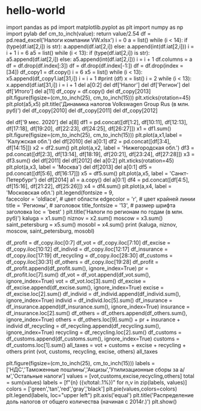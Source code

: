 # hello-world
import pandas as pd
import matplotlib.pyplot as plt
import numpy as np
import pylab
def cm_to_inch(value):
    return value/2.54
df = pd.read_excel('Налоги компании VW.xlsx')
i = 0
a = list()
while (i < 14):
    if (type(df.iat[2,i]) is str):
        a.append(df.iat[2,i])
    else:
        a.append(int(df.iat[2,i]))
    i = i + 1
i = 6
a5 = list()
while (i < 13):
    if (type(df.iat[2,i]) is str):
        a5.append(df.iat[2,i])
    else:
        a5.append(int(df.iat[2,i]))
    i = i + 1
df.columns = a
df = df.drop(df.index[:3])
df = df.drop(df.index[-1:])
df = df.drop(index = [34])
df_copy1 = df.copy()
i = 6
x5 = list()
while (i < 13):
    x5.append(df_copy1.iat[31,i])
    i = i + 1
#print (df)
x = list()
i = 2
while (i < 13):
    x.append(df.iat[31,i])
    i = i + 1
del a[0:2]
del df['Налог']
del df['Регион']
del df['Итого']
del a[11]
df_copy = df.copy()
del df_copy[2013]
plt.figure(figsize=(cm_to_inch(25), cm_to_inch(15)))
plt.xticks(rotation=45)
plt.plot(a5,x5)
plt.title('Динамика налогов Volkswagen Group Rus (в млн. руб)')
del df_copy[2010]
del df_copy[2011]
del df_copy[2012]


del df['9 мес. 2020']
del a[8]
df1 = pd.concat([df[1:2], df[10:11], df[12:13], df[17:18], df[19:20], df[22:23], df[24:25], df[26:27]])
x1 = df1.sum() 
plt.figure(figsize=(cm_to_inch(25), cm_to_inch(15)))
plt.plot(a,x1,label = 'Калужская обл.')
del df[2010]
del a[0:1]
df2 = pd.concat([df[3:4], df[14:15]])
x2 = df2.sum()
plt.plot(a,x2, label = 'Нижегородская обл.')
df3 = pd.concat([df[2:3], df[13:14], df[18:19], df[20:21], df[23:24], df[27:28]])
x3 = df3.sum()
del df[2011]
del df[2012]
del a[0:2]
plt.xticks(rotation=45)
plt.plot(a,x3, label = 'Москва')
del df[2013]
del a[0:1]
df5 = pd.concat([df[5:6], df[16:17]])
x5 = df5.sum()
plt.plot(a,x5, label = 'Санкт-Петербург')
del df[2014]
a1 = a.copy()
del a[0:1]
df4 = pd.concat([df[4:5], df[15:16], df[21:22], df[25:26]]) 
x4 = df4.sum()
plt.plot(a,x4, label = 'Московская обл.')
plt.legend(fontsize = 9,   
           facecolor = 'oldlace',    #  цвет области
           edgecolor = 'r',    #  цвет крайней линии
           title = 'Регионы',    #  заголовок
           title_fontsize = '13',    #  размер шрифта заголовка
           loc = 'best'
         )
plt.title('Налоги по регионам по годам (в млн. руб)')
kaluga = x1.sum()
niznov = x2.sum()
moscow = x3.sum()
saint_petersburg = x5.sum()
mosobl = x4.sum()
print (kaluga, niznov, moscow, saint_petersburg, mosobl)


df_profit = df_copy.iloc[0:7]
df_vot = df_copy.iloc[7:10]
df_excise = df_copy.iloc[10:12]
df_individ = df_copy.iloc[12:17]
df_insurance = df_copy.iloc[17:19]
df_recycling = df_copy.iloc[28:30]
df_customs = df_copy.iloc[30:31]
df_others = df_copy.iloc[19:28]
df_profit = df_profit.append(df_profit.sum(), ignore_index=True)
pr = df_profit.loc[7].sum()
df_vot = df_vot.append(df_vot.sum(), ignore_index=True)
vot = df_vot.loc[3].sum()
df_excise = df_excise.append(df_excise.sum(), ignore_index=True)
excise = df_excise.loc[2].sum()
df_individ = df_individ.append(df_individ.sum(), ignore_index=True)
individ = df_individ.loc[5].sum()
df_insurance = df_insurance.append(df_insurance.sum(), ignore_index=True)
insurance = df_insurance.loc[2].sum()
df_others = df_others.append(df_others.sum(), ignore_index=True)
others = df_others.loc[9].sum() + pr + insurance + individ
df_recycling = df_recycling.append(df_recycling.sum(), ignore_index=True)
recycling = df_recycling.loc[2].sum()
df_customs = df_customs.append(df_customs.sum(), ignore_index=True)
customs = df_customs.loc[1].sum()
all_taxes = vot + customs + excise + recycling + others
print (vot, customs, recycling, excise, others)
all_taxes


plt.figure(figsize=(cm_to_inch(25), cm_to_inch(15)))
labels = ['НДС','Таможенные пошлины','Акцизы','Утилизационные сборы за а/м','Остальные налоги']
values = [vot,customs,excise,recycling,others]
total = sum(values)
labels = [f"{n} ({v/total:.1%})" for n,v in zip(labels, values)]
colors = ['green','tan','red','gray','black']
plt.pie(values,colors=colors)
plt.legend(labels, loc="upper left")
plt.axis('equal')
plt.title('Распределение доль налогов от общего количества (начиная с 2014г.)')
plt.show()
